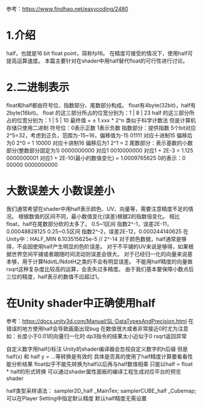 参考：https://www.findhao.net/easycoding/2480
# 1.介绍
half，也就是16 bit float point，简称fp16。
在精度可接受的情况下，使用half可提高运算速度。
本篇主要针对在shader中用half替代float的可行性进行讨论。
# 2.二进制表示
float和half都由符号位、指数部分、尾数部分构成。
float有4byte(32bit)，half有2byte(16bit)。
float   的这三部分所占的位宽分别为：1 | 8 | 23
half    的这三部分所占的位宽分别为：1 | 5 | 10
最终值 = ± 1.xxx * 2^n
    类似于科学计数法 但是计算机存储只使用二进制
符号位：0表示正数 1表示负数
指数部分：提供指数
    5个bit对应2^5=32，考虑到正负，范围为-15~16，偏移值为-15
    01111 对应十进制15 偏移后为0 2^0 = 1
    10000 对应十进制16 偏移后为1 2^1 = 2
尾数部分：表示基数的小数部分(整数部分固定为1)
    0000000000 对应1
    0010000000 对应1 + 2E-3 = 1.125
    0000000001 对应1 + 2E-10(最小的数值变化) = 1.0009765625
0的表示：0 00000 0000000000

# 大数误差大 小数误差小
我们通常希望在shader中用half表示颜色、UV、向量等，需要注意精度不足的情况。
根据数值的区间不同，最小数值变化(误差)根据2的指数倍变化。
相比float，half在尾数部分砍的太多了。
0.5~1区间       指数2^-1，误差2E-11，0.00048828125
0.25~0.5区间    指数2^-2，误差2E-12，0.000244140625
在Unity中：HALF_MIN 6.103515625e-5  // 2^-14
对于颜色数据，half通常是够得，不会因使用half产生明显的色阶误差。
对于不平铺的UV来说是够得，如果根据世界空间平铺或者跟随时间流动则误差会很大。
对于已经归一化的向量来说基本够，用于计算NdotL/NdotH之类的不会有明显误差。
    不能用half精度的向量做rsqrt这种复杂度比较高的运算，会丢失过多精度。
由于我们基本要保障小数点后三位的精度，half表示的数值不应超过1。

# 在Unity shader中正确使用half
参考：https://docs.unity3d.com/Manual/SL-DataTypesAndPrecision.html
在错误的地方使用half会导致画面出现bug 在数值很大或者非常接近0时尤为注意
    如：长度小于0.01的向量归一化时 dp3指令的结果太小近似于0 rsqrt返回异常

自定义数字用half()标注 Unity的shader编译器会忽视自定义数字的h后缀
但是half(x) 和 half y = ...等转换是有效的
具体是否真的使用了half精度计算要看看性能分析结果
    float似乎不能先转换为half以后再与half数值相乘 只能以half = float * half的形式转换
    可以通过shader属性面板的编译工程生成对应平台的预览shader

half类型采样语法：
sampler2D_half _MainTex;
samplerCUBE_half _Cubemap;
可以在Player Setting中指定默认精度 默认half精度无需设置